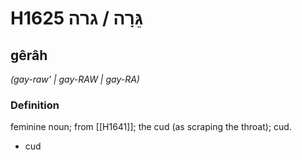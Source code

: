 # H1625 גֵּרָה / גרה

## gêrâh

_(gay-raw' | ɡay-RAW | ɡay-RA)_

### Definition

feminine noun; from [[H1641]]; the cud (as scraping the throat); cud.

- cud
